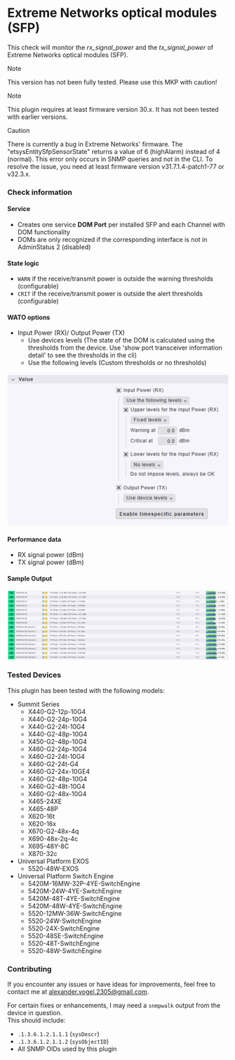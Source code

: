 # Extreme Networks optical modules (SFP)

This check will monitor the *rx_signal_power* and the *tx_signal_power* of Extreme Networks optical modules (SFP).

> [!note]
> This version has not been fully tested. Please use this MKP with caution!

> [!note]
> This plugin requires at least firmware version 30.x. It has not been tested with earlier versions.

> [!caution]
> There is currently a bug in Extreme Networks' firmware. The "etsysEntitySfpSensorState" returns a value of 6 (highAlarm) instead of 4 (normal). This error only occurs in SNMP queries and not in the CLI. To resolve the issue, you need at least firmware version v31.7.1.4-patch1-77 or v32.3.x.

### Check information
#### Service
- Creates one service **DOM Port** per installed SFP and each Channel with DOM functionality
- DOMs are only recognized if the corresponding interface is not in AdminStatus 2 (disabled)

#### State logic
- `WARN` if the receive/transmit power is outside the warning thresholds (configurable)
- `CRIT` if the receive/transmit power is outside the alert thresholds (configurable)

#### WATO options
- Input Power (RX)/ Output Power (TX)
  - Use devices levels (The state of the DOM is calculated using the thresholds from the device. Use 'show port <port> transceiver information detail' to see the thresholds in the cli)
  - Use the following levels (Custom thresholds or no thresholds)

![wato](img/wato.png?raw=true "sample ruleset")

#### Performance data
- RX signal power (dBm)
- TX signal power (dBm)

#### Sample Output

![check](img/check.png?raw=true "sample service output")

### Tested Devices
This plugin has been tested with the following models:

- Summit Series
  - X440-G2-12p-10G4
  - X440-G2-24p-10G4
  - X440-G2-24t-10G4
  - X440-G2-48p-10G4
  - X450-G2-48p-10G4
  - X460-G2-24p-10G4
  - X460-G2-24t-10G4
  - X460-G2-24t-G4
  - X460-G2-24x-10GE4
  - X460-G2-48p-10G4
  - X460-G2-48t-10G4
  - X460-G2-48x-10G4
  - X465-24XE
  - X465-48P
  - X620-16t
  - X620-16x
  - X670-G2-48x-4q
  - X690-48x-2q-4c
  - X695-48Y-8C
  - X870-32c
- Universal Platform EXOS
  - 5520-48W-EXOS
- Universal Platform Switch Engine
  - 5420M-16MW-32P-4YE-SwitchEngine
  - 5420M-24W-4YE-SwitchEngine
  - 5420M-48T-4YE-SwitchEngine
  - 5420M-48W-4YE-SwitchEngine
  - 5520-12MW-36W-SwitchEngine
  - 5520-24W-SwitchEngine
  - 5520-24X-SwitchEngine
  - 5520-48SE-SwitchEngine
  - 5520-48T-SwitchEngine
  - 5520-48W-SwitchEngine

### Contributing
If you encounter any issues or have ideas for improvements, feel free to contact me at alexander.vogel.2305@gmail.com.

For certain fixes or enhancements, I may need a `snmpwalk` output from the device in question.  
This should include:

- `.1.3.6.1.2.1.1.1` (`sysDescr`)  
- `.1.3.6.1.2.1.1.2` (`sysObjectID`)  
- All SNMP OIDs used by this plugin